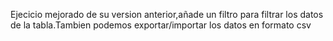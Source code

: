Ejecicio mejorado de su version anterior,añade un filtro para filtrar los datos de la tabla.Tambien podemos exportar/importar los datos en formato csv
